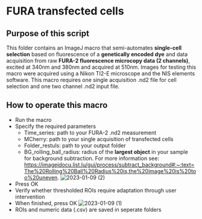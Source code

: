 # FURA transfected cells

## Purpose of this script
This folder contains an ImageJ macro that semi-automates **single-cell selection** based on fluorescence of a **genetically encoded dye** and data acquisition from raw **FURA-2 fluorescence microcopy data (2 channels)**, excited at 340nm and 380nm and acquired at 510nm.
Images for testing this macro were acquired using a Nikon TI2-E microscope and the NIS elements software. This macro requires one single acquisition .nd2 file for cell selection and one two channel .nd2 input file.

## How to operate this macro

* Run the macro
* Specify the required parameters
  * Time_series: path to your FURA-2 .nd2 measurement
  * MCherry: path to your single acquisition of transfected cells
  * Folder_restuls: path to your output folder
  * BG_rolling_ball_radius: radius of the **largest object** in your sample for background subtraction. For more information see: https://imagejdocu.list.lu/gui/process/subtract_background#:~:text=The%20Rolling%20Ball%20Radius%20is,the%20image%20is%20too%20uneven.
![2023-01-09 (2)](https://user-images.githubusercontent.com/38840043/211395430-6718ef0c-4448-44c5-bd25-c84e05e43831.png)
* Press OK
* Verify whether thresholded ROIs require adaptation through user intervention
* When finished, press OK
![2023-01-09 (1)](https://user-images.githubusercontent.com/38840043/211396777-480df19a-10ad-4df0-a7d0-b0987f950fc9.png)
* ROIs and numeric data (.csv) are saved in seperate folders
